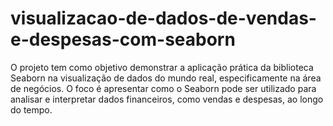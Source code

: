# visualizacao-de-dados-de-vendas-e-despesas-com-seaborn
O projeto tem como objetivo demonstrar a aplicação prática da biblioteca Seaborn na visualização de dados do mundo real, especificamente na área de negócios. O foco é apresentar como o Seaborn pode ser utilizado para analisar e interpretar dados financeiros, como vendas e despesas, ao longo do tempo.
